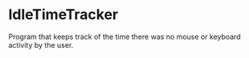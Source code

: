 # IdleTimeTracker
Program that keeps track of the time there was no mouse or keyboard activity by the user.
